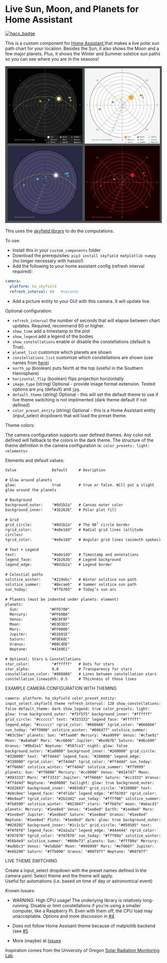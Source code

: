 # Live Sun, Moon, and Planets for Home Assistant

[![hacs_badge](https://img.shields.io/badge/HACS-Custom-orange.svg)](https://github.com/partofthething/ha_skyfield)

This is a custom component for [Home Assistant ](https://www.home-assistant.io/) 
that makes a live polar sun path chart for your location. Besides the Sun, it
also shows the Moon and a few major planets. Plus, it shows the Winter and Summer solstice sun paths so you can see where you are in the seasons!

![Screenshot of the skyfield](screen-shot.png)

This uses the [skyfield library](https://rhodesmill.org/skyfield/) to do the computations. 

To use: 

* Install this in your `custom_components` folder
* Download the prerequisites: `pip3 install skyfield matplotlib numpy` (no longer
  necessary with hassio!)
* Add the following to your home assistant config (refresh interval required):
```yaml
camera:
  platform: ha_skyfield
  refresh_interval: 60   #seconds
```
* Add a picture entity to your GUI with this camera. It will update live.

Optional configuration:

* `refresh_interval` the number of seconds that will elapse between chart updates.  Required, recommend 60 or higher.
* `show_time` add a timestamp to the plot
* `show_legend` add a legend of the bodies
* `show_constellations` enable or disable the constellations (default is True).
* `planet_list` customize which planets are shown
* `constellations_list` customize which constellations are shown (use names from
  [here](https://github.com/partofthething/ha_skyfield/blob/master/custom_components/ha_skyfield/constellations_by_RA_Dec.dat))
* `north_up` (boolean) puts North at the top (useful in the Southern Hemisphere)
* `horizontal_flip` (boolean) flips projection horizontally
* `image_type` (string) Optional - provide image format extension.  Tested options are `png` (default) and `jpg`.
* `default_theme` (string) Optional - this will set the default theme to use if live theme switching is not
   implimented (dark theme default if not defined)
* `color_preset_entity` (string) Optional - this is a Home Assistant entity (input_select dropdown) that will load the preset theme.

Theme colors:

The camera configuration supports user defined themes. Any color not defined will fallback to the colors in the dark theme. 
The structure of the theme definition in the camera configuration is:
`color_presets:
    light:
      <elements>`

Elements and default values:

    Value                Default     # Desription
    
    # Glow around planets
    glow:                true        # true or false. Will put a slight glow around the planets
    
    # Background
    background_outer:    "#0d1b2a"   # Canvas outer color
    background_inner:    "#1b263b"   # Polar plot fill

    # Grid
    grid_circle:         "#0d1b2a"   # The 90˚ circle border
    rgrid_color:         "#e0e1dd"   # Radial grid lines (altitude circles)
    tgrid_color:         "#e0e1dd"   # Angular grid lines (azimuth spokes)

    # Text + Legend
    text:                "#e0e1dd"   # Timestamp and annotations
    legend_face:         "#1b263b"   # Legend background
    legend_edge:         "#0d1b2a"   # Legend border

    # Celestial paths
    solstice_winter:     "#219ebc"   # Winter solstice sun path
    solstice_summer:     "#8ecae6"   # Summer solstice sun path
    sun_today:           "#ffb703"   # Today’s sun arc

    # Planets (must be indented under planets: element)
    planets:
      Sun:              "#FFD700"
      Mercury:          "#FF69B4"
      Venus:            "#BC8F8F"
      Moon:             "#D3D3D3"
      Mars:             "#FF0000"
      Jupiter:          "#D2691E"
      Saturn:           "#F0E68C"
      Uranus:           "#B0C4DE"
      Neptune:          "#4169E1"

    # Optional: Stars & Constellations
    star_color:          "#ffffff"   # Dots for stars
    star_alpha:          0.6         # Transparency for stars
    constellation_color: "#888888"   # Lines between constellation stars
    constellation_linewidth: 0.5     # Thickness of those lines

EXAMPLE CAMERA CONFIGURATION WITH THEMING

`camera:
   platform: ha_skyfield
   color_preset_entity: input_select.skyfield_theme
   refresh_interval: 120
   show_constellations: false
   default_theme: dark
   show_legend: true
   color_presets:
     light:
       glow: true
       background_outer: "#f5f5f5"
       background_inner: "#ffffff"
       grid_circle: "#cccccc"
       text: "#333333"
       legend_face: "#ffffff"
       legend_edge: "#cccccc"
       rgrid_color: "#666666"
       tgrid_color: "#666666"
       sun_today: "#ff9900"
       solstice_winter: "#006d77"
       solstice_summer: "#83c5be"
       planets:
         Sun: "#ffaa00"
         Mercury: "#aa9999"
         Venus: "#cfae91"
         Moon: "#a0a0a0"
         Mars: "#cc6666"
         Jupiter: "#be9b7b"
         Saturn: "#d6c690"
         Uranus: "#9bd1e1"
         Neptune: "#587ca3"
     night:
       glow: false
       background_outer: "#1a0000"
       background_inner: "#260000"
       grid_circle: "#330000"
       text: "#ff4d4d"
       legend_face: "#260000"
       legend_edge: "#330000"
       rgrid_color: "#ff4d4d"
       tgrid_color: "#ff4d4d"
       sun_today: "#ff6666"
       solstice_winter: "#ff4d4d"
       solstice_summer: "#ff9999"
       planets:
         Sun: "#ff0000"
         Mercury: "#cc0000"
         Venus: "#d14747"
         Moon: "#993333"
         Mars: "#ff3333"
         Jupiter: "#ff6666"
         Saturn: "#cc3333"
         Uranus: "#ff4d4d"
         Neptune: "#e60000"
     twilight:
       glow: true
       background_outer: "#282843"
       background_inner: "#403d63"
       grid_circle: "#330000"
       text: "#e6c8ee"
       legend_face: "#f4f1de"
       legend_edge: "#ffb703"
       rgrid_color: "#8e9aaf"
       tgrid_color: "#2b2d42"
       sun_today: "#ffff00"
       solstice_summer: "#fb8500"
       solstice_winter: "#023047"
       stars: "#ffb8fe"
       moon: "#abacd1"
       planets:
         Mercury: "#1ee8ed"
         Venus: "#1ee8ed"
         Earth: "#1ee8ed"
         Mars: "#1ee8ed"
         Jupiter: "#1ee8ed"
         Saturn: "#1ee8ed"
         Uranus: "#1ee8ed"
         Neptune: "#1ee8ed"
         Pluto: "#1ee8ed"
     dark:
       glow: true
       background_outer: "#020202"
       background_inner: "#1c1c1c"
       grid_circle: "#050505"
       text: "#f0f0f0"
       legend_face: "#2a2a2a"
       legend_edge: "#444444"
       rgrid_color: "#707070"
       tgrid_color: "#707070"
       sun_today: "#fff09a"
       solstice_winter: "#56b4e9"
       solstice_summer: "#009e73"
       planets:
         Sun: "#fff09a"
         Mercury: "#adbbc3"
         Venus: "#e5dbb6"
         Moon: "#999999"
         Mars: "#ef000f"
         Jupiter: "#e6b200"
         Saturn: "#ffb000"
         Uranus: "#00f9ff"
         Neptune: "#0079ff" ` 

LIVE THEME SWITCHING

Create a input_select dropdown with the preset names defined in the camera yaml.  Select theme and the theme will apply.  
Useful for automations (i.e. based on time of day or astronomical event)

Known Issues:

* WARNING: High CPU usage! The underlying library is relatively long-running. Disable or
  limit constellations if you're using a smaller computer, like a Raspberry Pi. Even with
  them off, the CPU load may unacceptable. Options and more 
  discussion in [#4](https://github.com/partofthething/ha_skyfield/issues/4)

* Does not follow Home Assisant theme because of matplotlib backend (see
  [#5](https://github.com/partofthething/ha_skyfield/issues/4)

* More (maybe) at [Issues](https://github.com/partofthething/ha_skyfield/issues)

Inspiration comes from the University of Oregon 
[Solar Radiation Monitoring Lab](http://solardat.uoregon.edu/PolarSunChartProgram.html).


